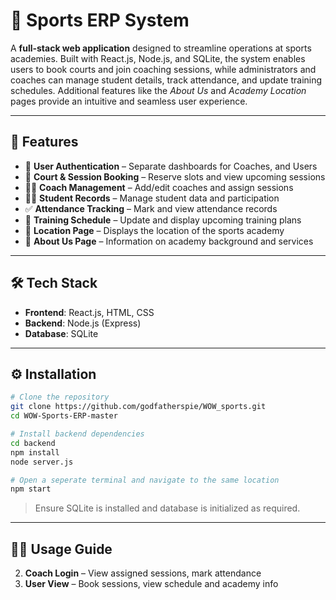 # 🏅 Sports ERP System

A **full-stack web application** designed to streamline operations at sports academies. Built with React.js, Node.js, and SQLite, the system enables users to book courts and join coaching sessions, while administrators and coaches can manage student details, track attendance, and update training schedules. Additional features like the *About Us* and *Academy Location* pages provide an intuitive and seamless user experience.

---

## 🚀 Features

- 🔐 **User Authentication** – Separate dashboards for Coaches, and Users
- 📅 **Court & Session Booking** – Reserve slots and view upcoming sessions
- 🧑‍🏫 **Coach Management** – Add/edit coaches and assign sessions
- 🧑‍🎓 **Student Records** – Manage student data and participation
- ✅ **Attendance Tracking** – Mark and view attendance records
- 📆 **Training Schedule** – Update and display upcoming training plans
- 📍 **Location Page** – Displays the location of the sports academy
- 📄 **About Us Page** – Information on academy background and services

---

## 🛠 Tech Stack

- **Frontend**: React.js, HTML, CSS
- **Backend**: Node.js (Express)
- **Database**: SQLite

---

## ⚙️ Installation

```bash
# Clone the repository
git clone https://github.com/godfatherspie/WOW_sports.git
cd WOW-Sports-ERP-master

# Install backend dependencies
cd backend
npm install
node server.js

# Open a seperate terminal and navigate to the same location
npm start

```

> Ensure SQLite is installed and database is initialized as required.


---

## 🙋‍♂️ Usage Guide

2. **Coach Login** – View assigned sessions, mark attendance
3. **User View** – Book sessions, view schedule and academy info


